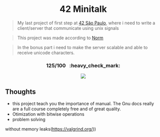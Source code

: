 <h1 align="center">42 Minitalk</h1>  

> My last project of first step at [42 São Paulo](https://www.42sp.org.br/), where i need to write a client/server that communicate using unix signals

> This project was made according to [Norm](https://cdn.intra.42.fr/pdf/pdf/960/norme.en.pdf)

> In the bonus part i need to make the server scalable and able to receive unicode characters.

<h3 align="center">125/100 &nbsp;&nbsp;:heavy_check_mark:</h3>
<p align="center"> 
  <img align="center" src="https://game.42sp.org.br/static/assets/achievements/minitalkm.png" />
</p>

## Thoughts
   - this project teach you the importance of manual. The Gnu docs really are a full course completely free and of great quality. 
   - Otimization with bitwise operations
   - problem solving
   
without memory leaks(https://valgrind.org/))  
